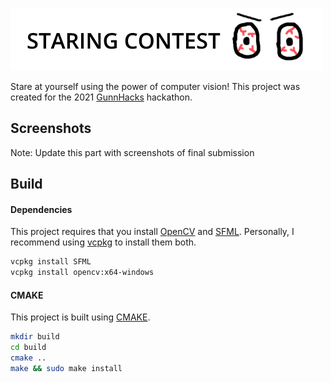 ![Staring Contest](res/logo.png "Staring Contest")

Stare at yourself using the power of computer vision!
This project was created for the 2021 [GunnHacks](https://www.gunnhacks.com/)
hackathon.

## Screenshots
Note: Update this part with screenshots of final submission

## Build
#### Dependencies
This project requires that you install [OpenCV](https://opencv.org/) and [SFML](https://www.sfml-dev.org/).
Personally, I recommend using [vcpkg](https://github.com/Microsoft/vcpkg) to install them both.

```bash
vcpkg install SFML
vcpkg install opencv:x64-windows
```

#### CMAKE

This project is built using [CMAKE](https://cmake.org/).
```bash
mkdir build
cd build
cmake ..
make && sudo make install
```
